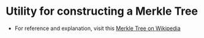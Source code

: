 
Utility for constructing a Merkle Tree
======================================

 + For reference and explanation, visit this [Merkle Tree on Wikipedia](http://en.wikipedia.org/wiki/Merkle_tree)
